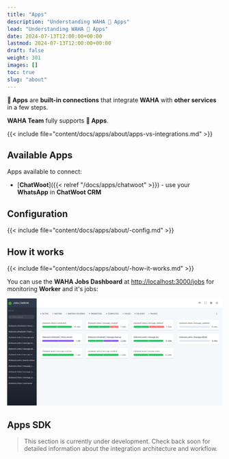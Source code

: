 ```yaml
---
title: "Apps"
description: "Understanding WAHA 🧩 Apps"
lead: "Understanding WAHA 🧩 Apps"
date: 2024-07-13T12:00:00+00:00
lastmod: 2024-07-13T12:00:00+00:00
draft: false
weight: 301
images: []
toc: true
slug: "about"
---
```


**🧩 Apps** are **built-in connections** that integrate **WAHA** with **other services** in a few steps.

**WAHA Team** fully supports **🧩 Apps**.

{{< include file="content/docs/apps/about/apps-vs-integrations.md" >}}

## Available Apps

Apps available to connect:

- [**ChatWoot**]({{< relref "/docs/apps/chatwoot" >}}) - use your **WhatsApp** in **ChatWoot CRM**

## Configuration

{{< include file="content/docs/apps/about/-config.md" >}}

## How it works

{{< include file="content/docs/apps/about/-how-it-works.md" >}}

You can use the **WAHA Jobs Dashboard** at [http://localhost:3000/jobs](http://localhost:3000/jobs) for monitoring **Worker** and it's jobs:

![WAHA Jobs Dashboard](screenshots/waha-jobs-dashboard.png)

## Apps SDK

> This section is currently under development. Check back soon for detailed information about the integration architecture and workflow.
